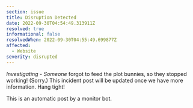 ```yaml
---
section: issue
title: Disruption Detected
date: 2022-09-30T04:54:49.313911Z
resolved: true
informational: false
resolvedWhen: 2022-09-30T04:55:49.699877Z
affected:
  - Website
severity: disrupted
---
```

*Investigating* - _Someone_ forgot to feed the plot bunnies, so they stopped working! (Sorry.) This incident post will be updated once we have more information. Hang tight!

This is an automatic post by a monitor bot.
        